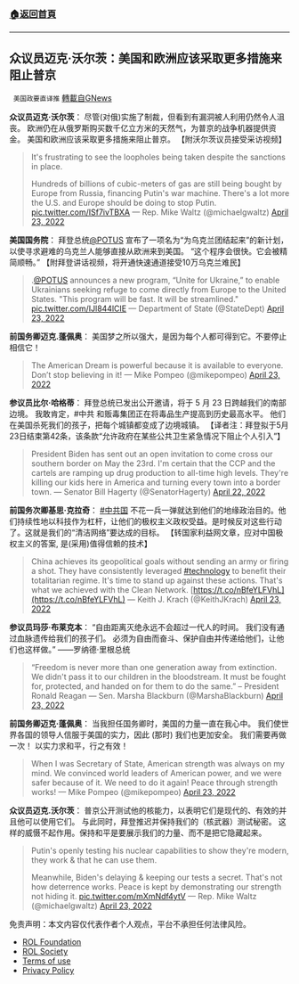 ###  [:house:返回首頁](https://github.com/ourhimalayas/txt)
---


## 众议员迈克·沃尔茨：美国和欧洲应该采取更多措施来阻止普京
` 美国政要直译推` [轉載自GNews](https://gnews.org/zh-hans/2401237/)

**众议员迈克·沃尔茨**： 
尽管(对俄)实施了制裁，但看到有漏洞被人利用仍然令人沮丧。 欧洲仍在从俄罗斯购买数千亿立方米的天然气，为普京的战争机器提供资金。 美国和欧洲应该采取更多措施来阻止普京。 【附沃尔茨议员接受采访视频】



> It's frustrating to see the loopholes being taken despite the sanctions in place.
> 
> Hundreds of billions of cubic-meters of gas are still being bought by Europe from Russia, financing Putin's war machine. There's a lot more the U.S. and Europe should be doing to stop Putin. [pic.twitter.com/ISf7ivTBXA](https://t.co/ISf7ivTBXA)
> — Rep. Mike Waltz (@michaelgwaltz) [April 23, 2022](https://twitter.com/michaelgwaltz/status/1517930049827188737?ref_src=twsrc%5Etfw)



**美国国务院**： 
拜登总统[@POTUS](https://twitter.com/POTUS) 宣布了一项名为“为乌克兰团结起来”的新计划，以使寻求避难的乌克兰人能够直接从欧洲来到美国。 “这个程序会很快。它会被精简顺畅。” 【附拜登讲话视频，将开通快速通道接受10万乌克兰难民】



> .[@POTUS](https://twitter.com/POTUS?ref_src=twsrc%5Etfw) announces a new program, “Unite for Ukraine,” to enable Ukrainians seeking refuge to come directly from Europe to the United States. "This program will be fast. It will be streamlined." [pic.twitter.com/IJl844lCIE](https://t.co/IJl844lCIE)
> — Department of State (@StateDept) [April 23, 2022](https://twitter.com/StateDept/status/1517873428098740224?ref_src=twsrc%5Etfw)



**前国务卿迈克.蓬佩奥**： 
美国梦之所以强大，是因为每个人都可得到它。不要停止相信它！



> The American Dream is powerful because it is available to everyone. Don’t stop believing in it!
> — Mike Pompeo (@mikepompeo) [April 23, 2022](https://twitter.com/mikepompeo/status/1517934426352664578?ref_src=twsrc%5Etfw)



**参议员比尔·哈格蒂**： 
拜登总统已发出公开邀请，将于 5 月 23 日跨越我们的南部边境。 我敢肯定，#中共 和贩毒集团正在将毒品生产提高到历史最高水平。 他们在美国杀死我们的孩子，把每个城镇都变成了边境城镇。 
【译者注：拜登拟于5月23日结束第42条，该条款“允许政府在某些公共卫生紧急情况下阻止个人引入”】



> President Biden has sent out an open invitation to come cross our southern border on May the 23rd. I'm certain that the CCP and the cartels are ramping up drug production to all-time high levels. They're killing our kids here in America and turning every town into a border town.
> — Senator Bill Hagerty (@SenatorHagerty) [April 22, 2022](https://twitter.com/SenatorHagerty/status/1517644417368301575?ref_src=twsrc%5Etfw)



**前国务次卿基思·克拉奇**：
 [#中共国](https://twitter.com/hashtag/%E4%B8%AD%E5%85%B1%E5%9B%BD?src=hashtag_click) 不花一兵一弹就达到他们的地缘政治目的。他们持续性地以科技作为杠杆，让他们的极权主义政权受益。是时候反对这些行动了。这就是我们的“清洁网络”要达成的目标。 
【转国家利益网文章，应对中国极权主义的答案, 是(采用)值得信赖的技术】



> China achieves its geopolitical goals without sending an army or firing a shot. They have consistently leveraged [#technology](https://twitter.com/hashtag/technology?src=hash&amp;ref_src=twsrc%5Etfw) to benefit their totalitarian regime. It's time to stand up against these actions. That's what we achieved with the Clean Network. [https://t.co/nBfeYLFVhL](https://t.co/nBfeYLFVhL)
> — Keith J. Krach (@KeithJKrach) [April 23, 2022](https://twitter.com/KeithJKrach/status/1517858345079742466?ref_src=twsrc%5Etfw)



**参议员玛莎·布莱克本**： 
“自由距离灭绝永远不会超过一代人的时间。 我们没有通过血脉遗传给我们的孩子们。 必须为自由而奋斗、保护自由并传递给他们，让他们也这样做。” 
——罗纳德·里根总统



> “Freedom is never more than one generation away from extinction. We didn't pass it to our children in the bloodstream. It must be fought for, protected, and handed on for them to do the same.” – President Ronald Reagan
> — Sen. Marsha Blackburn (@MarshaBlackburn) [April 23, 2022](https://twitter.com/MarshaBlackburn/status/1517995893395443721?ref_src=twsrc%5Etfw)



**前国务卿迈克·蓬佩奥**： 
当我担任国务卿时，美国的力量一直在我心中。 我们使世界各国的领导人信服于美国的实力，因此 (那时) 我们也更加安全。 我们需要再做一次！ 以实力求和平，行之有效！



> When I was Secretary of State, American strength was always on my mind. We convinced world leaders of American power, and we were safer because of it. We need to do it again! Peace through strength works!
> — Mike Pompeo (@mikepompeo) [April 23, 2022](https://twitter.com/mikepompeo/status/1517912245774307329?ref_src=twsrc%5Etfw)



**众议员迈克.沃尔茨**： 
普京公开测试他的核能力，以表明它们是现代的、有效的并且他可以使用它们。 与此同时，拜登推迟并保持我们的（核武器）测试秘密。 这样的威慑不起作用。保持和平是要展示我们的力量、而不是把它隐藏起来。



> Putin's openly testing his nuclear capabilities to show they're modern, they work & that he can use them.
> 
> Meanwhile, Biden's delaying & keeping our tests a secret. That's not how deterrence works. Peace is kept by demonstrating our strength not hiding it. [pic.twitter.com/mXmNdf4ytV](https://t.co/mXmNdf4ytV)
> — Rep. Mike Waltz (@michaelgwaltz) [April 23, 2022](https://twitter.com/michaelgwaltz/status/1517936340947644421?ref_src=twsrc%5Etfw)





 

免责声明：本文内容仅代表作者个人观点，平台不承担任何法律风险。

- [ROL Foundation](https://rolfoundation.org/)
- [ROL Society](https://rolsociety.org/)
- [Terms of use](https://gnews.org/terms-of-use-3/)
- [Privacy Policy](https://gnews.org/privacy-policy/)
